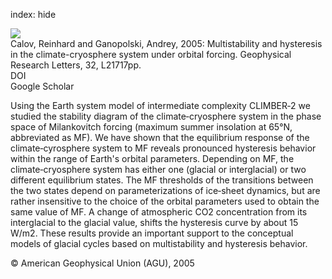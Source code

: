 index: hide

<div class="Citation">
    <div class="Citation-thumb CitationThumb-linked"  data-href="https://doi.org/10.1029/2005gl024518">
      <img src="https://static.claimspace.cloud/climate-study-static/refs/thumbs/5/Calov_and_Ganopolski_2005-thumb.png" />
    </div>

  <div class="Citation-body">
    <div class="Citation-text">Calov, Reinhard and Ganopolski, Andrey, 2005: Multistability and hysteresis in the climate-cryosphere system under orbital forcing. <span class="Article-journal">Geophysical Research Letters, </span><span class="Article-volume">32, </span>L21717pp.</div>
    <div class="Citation-links">
      <div class="CitationLink" data-href="https://doi.org/10.1029/2005gl024518">
        <div class="CitationLink-icon CitationLink-Doi"></div>
        <div class="CitationLink-text">DOI</div>
      </div>
      <div class="CitationLink" data-href="https://scholar.google.com/scholar?q=10.1029/2005gl024518">
        <div class="CitationLink-icon CitationLink-Scholar"></div>
        <div class="CitationLink-text">Google Scholar</div>
      </div>
    </div>
  </div>
</div>

Using the Earth system model of intermediate complexity CLIMBER‐2 we studied the stability diagram of the climate‐cryosphere system in the phase space of Milankovitch forcing (maximum summer insolation at 65°N, abbreviated as MF). We have shown that the equilibrium response of the climate‐cyrosphere system to MF reveals pronounced hysteresis behavior within the range of Earth's orbital parameters. Depending on MF, the climate‐cryosphere system has either one (glacial or interglacial) or two different equilibrium states. The MF thresholds of the transitions between the two states depend on parameterizations of ice‐sheet dynamics, but are rather insensitive to the choice of the orbital parameters used to obtain the same value of MF. A change of atmospheric CO2 concentration from its interglacial to the glacial value, shifts the hysteresis curve by about 15 W/m2. These results provide an important support to the conceptual models of glacial cycles based on multistability and hysteresis behavior.

<div class="Citation-copy">
&copy; American Geophysical Union (AGU), 2005
</div>